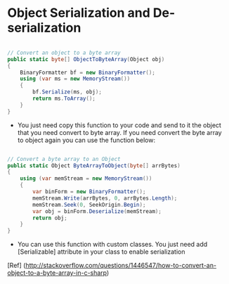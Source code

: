 Object Serialization and De-serialization
=====

```csharp

// Convert an object to a byte array
public static byte[] ObjectToByteArray(Object obj)
{
    BinaryFormatter bf = new BinaryFormatter();
    using (var ms = new MemoryStream())
    {
        bf.Serialize(ms, obj);
        return ms.ToArray();
    }
}
```

- You just need copy this function to your code and send to it the object that you need convert to byte array. If you need convert the byte array to object again you can use the function below:

```csharp

// Convert a byte array to an Object
public static Object ByteArrayToObject(byte[] arrBytes)
{
    using (var memStream = new MemoryStream())
    {
        var binForm = new BinaryFormatter();
        memStream.Write(arrBytes, 0, arrBytes.Length);
        memStream.Seek(0, SeekOrigin.Begin);
        var obj = binForm.Deserialize(memStream);
        return obj;
    }
}
```

- You can use this function with custom classes. You just need add [Serializable] attribute in your class to enable serialization

[Ref] (http://stackoverflow.com/questions/1446547/how-to-convert-an-object-to-a-byte-array-in-c-sharp)